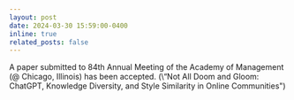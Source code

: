 ```yaml
---
layout: post
date: 2024-03-30 15:59:00-0400
inline: true
related_posts: false
---
```


A paper submitted to 84th Annual Meeting of the Academy of Management (@ Chicago, Illinois) has been accepted.
(\“Not All Doom and Gloom: ChatGPT, Knowledge Diversity, and Style Similarity in Online Communities\")

